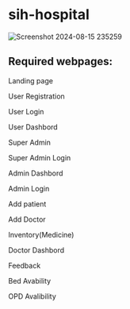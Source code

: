 # sih-hospital
![Screenshot 2024-08-15 235259](https://github.com/user-attachments/assets/f1f8b416-fe17-49f9-ac4b-33731f7eb0b0)

## Required webpages:

Landing page

User Registration

User Login

User Dashbord

Super Admin

Super Admin Login

Admin Dashbord

Admin Login

Add patient

Add Doctor

Inventory(Medicine)

Doctor Dashbord

Feedback

Bed Avability

OPD Avalibility
